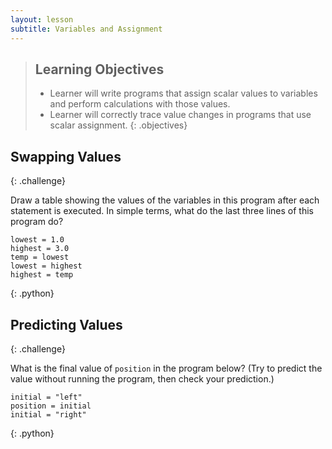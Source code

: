 ```yaml
---
layout: lesson
subtitle: Variables and Assignment
---
```

> ## Learning Objectives
>
> * Learner will write programs that assign scalar values to variables
>   and perform calculations with those values.
> * Learner will correctly trace value changes in programs that use scalar assignment.
{: .objectives}

## Swapping Values
{: .challenge}

Draw a table showing the values of the variables in this program
after each statement is executed.
In simple terms, what do the last three lines of this program do?

~~~
lowest = 1.0
highest = 3.0
temp = lowest
lowest = highest
highest = temp
~~~
{: .python}

## Predicting Values
{: .challenge}

What is the final value of `position` in the program below?
(Try to predict the value without running the program,
then check your prediction.)

~~~
initial = "left"
position = initial
initial = "right"
~~~
{: .python}
